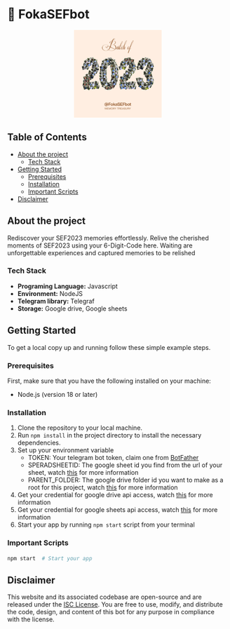 # 📸 FokaSEFbot

<div align="center">
  <a href="https://t.me/FokaSEFbot">
    <img src="assets/FokaSEFbot.png" alt="FokaSEFbot image" width="200" height="auto">
  </a>
</div>

## Table of Contents

- [About the project](#about-the-project)
  - [Tech Stack](#tech-stack)
- [Getting Started](#getting-started)
  - [Prerequisites](#prerequisites)
  - [Installation](#installation)
  - [Important Scripts](#important-scripts)
- [Disclaimer](#disclaimer)

## About the project

Rediscover your SEF2023 memories effortlessly. Relive the cherished moments of SEF2023 using your 6-Digit-Code here. Waiting are unforgettable experiences and captured memories to be relished

### Tech Stack

- **Programing Language:** Javascript
- **Environment:** NodeJS
- **Telegram library:** Telegraf
- **Storage:** Google drive, Google sheets

## Getting Started

To get a local copy up and running follow these simple example steps.

### Prerequisites

First, make sure that you have the following installed on your machine:

- Node.js (version 18 or later)

### Installation

1. Clone the repository to your local machine.
2. Run `npm install` in the project directory to install the necessary dependencies.
3. Set up your environment variable
   - TOKEN: Your telegram bot token, claim one from [BotFather](https://t.me/BotFather)
   - SPERADSHEETID: The google sheet id you find from the url of your sheet, watch [this](https://youtu.be/PFJNJQCU_lo) for more information
   - PARENT_FOLDER: The google drive folder id you want to make as a root for this project, watch [this](https://youtu.be/bkaQTLCBBeo) for more information
4. Get your credential for google drive api access, watch [this](https://youtu.be/bkaQTLCBBeo) for more information
5. Get your credential for google sheets api access, watch [this](https://youtu.be/PFJNJQCU_lo) for more information
6. Start your app by running `npm start` script from your terminal

### Important Scripts

```sh
npm start  # Start your app

```

## Disclaimer

This website and its associated codebase are open-source and are released under the [ISC License](https://opensource.org/licenses/ISC). You are free to use, modify, and distribute the code, design, and content of this bot for any purpose in compliance with the license.
